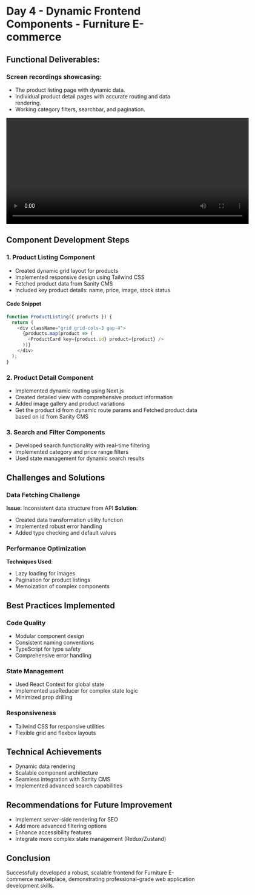 # Day 4 - Dynamic Frontend Components - Furniture E-commerce
## Functional Deliverables:
### Screen recordings showcasing:
- The product listing page with dynamic data.
- Individual product detail pages with accurate routing and data rendering. 
- Working category filters, searchbar, and pagination.

<video width="640" height="280" controls>
  <source src="./asserts/day4.mp4" type="video/mp4">
  Your browser does not support the video tag.
</video>


## Component Development Steps

### 1. Product Listing Component
- Created dynamic grid layout for products
- Implemented responsive design using Tailwind CSS
- Fetched product data from Sanity CMS
- Included key product details: name, price, image, stock status

#### Code Snippet
```javascript
function ProductListing({ products }) {
  return (
    <div className="grid grid-cols-3 gap-4">
      {products.map(product => (
        <ProductCard key={product.id} product={product} />
      ))}
    </div>
  );
}
```

### 2. Product Detail Component
- Implemented dynamic routing using Next.js
- Created detailed view with comprehensive product information
- Added image gallery and product variations
- Get the product id from dynamic route params and  Fetched product data based on id from Sanity CMS

### 3. Search and Filter Components
- Developed search functionality with real-time filtering
- Implemented category and price range filters
- Used state management for dynamic search results

## Challenges and Solutions

### Data Fetching Challenge
**Issue**: Inconsistent data structure from API
**Solution**: 
- Created data transformation utility function
- Implemented robust error handling
- Added type checking and default values

### Performance Optimization
**Techniques Used**:
- Lazy loading for images
- Pagination for product listings
- Memoization of complex components

## Best Practices Implemented

### Code Quality
- Modular component design
- Consistent naming conventions
- TypeScript for type safety
- Comprehensive error handling

### State Management
- Used React Context for global state
- Implemented useReducer for complex state logic
- Minimized prop drilling

### Responsiveness
- Tailwind CSS for responsive utilities
- Flexible grid and flexbox layouts

## Technical Achievements
- Dynamic data rendering
- Scalable component architecture
- Seamless integration with Sanity CMS
- Implemented advanced search capabilities

## Recommendations for Future Improvement
- Implement server-side rendering for SEO
- Add more advanced filtering options
- Enhance accessibility features
- Integrate more complex state management (Redux/Zustand)

## Conclusion
Successfully developed a robust, scalable frontend for Furniture E-commerce marketplace, demonstrating professional-grade web application development skills.
